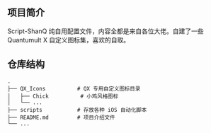 ## 项目简介
Script-ShanQ 纯自用配置文件，内容全都是来自各位大佬。自建了一些 Quantumult X 自定义图标集，喜欢的自取。

## 仓库结构
```
.
├── QX_Icons          # QX 专用自定义图标目录
│   ├── Chick          # 小鸡风格图标
│   └── ...
├── scripts           # 存放各种 iOS 自动化脚本
├── README.md         # 项目介绍文件
└── ...
```
